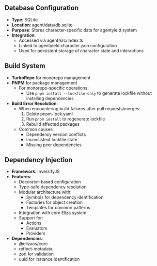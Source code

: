 ## Database Configuration

- **Type**: SQLite
- **Location**: agent/data/db.sqlite
- **Purpose**: Stores character-specific data for agentyield system
- **Integration**:
  - Accessed via agent/src/index.ts
  - Linked to agentyield.character.json configuration
  - Used for persistent storage of character state and interactions

## Build System

- **TurboRepo** for monorepo management
- **PNPM** for package management
  - For monorepo-specific operations:
    - Use `pnpm install --lockfile-only` to generate lockfile without installing dependencies
- **Build Error Resolution**:
  - When encountering build failures after pull requests/merges:
    1. Delete pnpm-lock.yaml
    2. Run `pnpm install` to regenerate lockfile
    3. Rebuild affected packages
  - Common causes:
    - Dependency version conflicts
    - Inconsistent lockfile state
    - Missing peer dependencies

## Dependency Injection

- **Framework**: InversifyJS
- **Features**:
  - Decorator-based configuration
  - Type-safe dependency resolution
  - Modular architecture with:
    - Symbols for dependency identification
    - Factories for object creation
    - Templates for common patterns
  - Integration with core Eliza system
  - Support for:
    - Actions
    - Evaluators
    - Providers
- **Dependencies**:
  - @elizaos/core
  - reflect-metadata
  - zod for validation
  - uuid for instance identification
